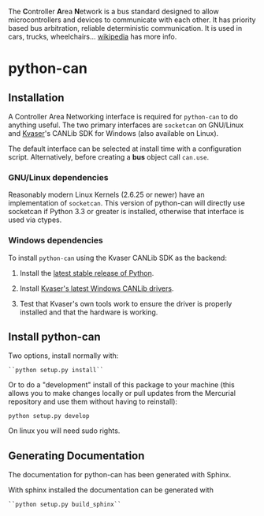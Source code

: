 The **C**ontroller **A**rea **N**etwork is a bus standard designed to 
allow microcontrollers and devices to communicate with each other. It 
has priority based bus arbitration, reliable deterministic 
communication. It is used in cars, trucks, wheelchairs... [wikipedia][1] 
has more info.

# python-can

## Installation

A Controller Area Networking interface is required for `python-can` to do
anything useful. The two primary interfaces are `socketcan` on GNU/Linux 
and [Kvaser][1]'s CANLib SDK for Windows (also available on Linux).

The default interface can be selected at install time with a configuration
script. Alternatively, before creating a **bus** object call `can.use`.

### GNU/Linux dependencies

Reasonably modern Linux Kernels (2.6.25 or newer) have an implementation of 
``socketcan``. This version of python-can will directly use socketcan
if Python 3.3 or greater is installed, otherwise that interface is 
used via ctypes.

### Windows dependencies

To install `python-can` using the Kvaser CANLib SDK as the backend:

1. Install the [latest stable release of Python][4].

2. Install [Kvaser's latest Windows CANLib drivers][5].

3. Test that Kvaser's own tools work to ensure the driver is properly 
installed and that the hardware is working.


## Install python-can

Two options, install normally with:

    ``python setup.py install``

Or to do a "development" install of this package to your machine (this allows 
you to make changes locally or pull updates from the Mercurial repository and
use them without having to reinstall):

    python setup.py develop

On linux you will need sudo rights. 


## Generating Documentation

The documentation for python-can has been generated with Sphinx. 

With sphinx installed the documentation can be generated with

    ``python setup.py build_sphinx``
    
    
[1]: http://en.wikipedia.org/wiki/CAN_bus
[2]: http://www.kvaser.com
[3]: http://www.brownhat.org/docs/socketcan/llcf-api.html
[4]: http://python.org/download/
[5]: http://www.kvaser.com/en/downloads.html
